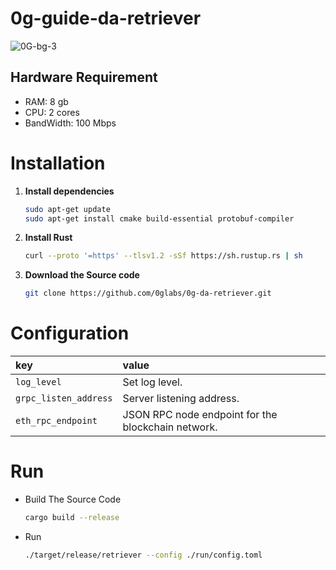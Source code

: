 # 0g-guide-da-retriever

![0G-bg-3](https://github.com/user-attachments/assets/8ade706e-7013-4477-9a2c-e93adab9499c)

## Hardware Requirement 
- RAM: 8 gb
- CPU: 2 cores
- BandWidth: 100 Mbps

# Installation
1. **Install dependencies**
   ```bash
   sudo apt-get update
   sudo apt-get install cmake build-essential protobuf-compiler
   ```
2. **Install Rust**
   ```bash
   curl --proto '=https' --tlsv1.2 -sSf https://sh.rustup.rs | sh
   ```
3. **Download the Source code**
   ```bash
   git clone https://github.com/0glabs/0g-da-retriever.git
   ```

# Configuration
|key|value|
|:--|:----|
|`log_level`|Set log level.|
|`grpc_listen_address`|Server listening address.|
|`eth_rpc_endpoint`|JSON RPC node endpoint for the blockchain network.|

# Run
- Build The Source Code
  ```bash
  cargo build --release
  ```
- Run
  ```bash
  ./target/release/retriever --config ./run/config.toml
  ```
